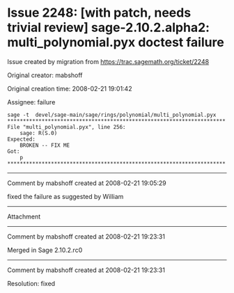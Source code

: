 # Issue 2248: [with patch, needs trivial review] sage-2.10.2.alpha2: multi_polynomial.pyx doctest failure

Issue created by migration from https://trac.sagemath.org/ticket/2248

Original creator: mabshoff

Original creation time: 2008-02-21 19:01:42

Assignee: failure


```
sage -t  devel/sage-main/sage/rings/polynomial/multi_polynomial.pyx
**********************************************************************
File "multi_polynomial.pyx", line 256:
    sage: R(S.0)
Expected:
    BROKEN -- FIX ME
Got:
    p
**********************************************************************
```



---

Comment by mabshoff created at 2008-02-21 19:05:29

fixed the failure as suggested by William


---

Attachment


---

Comment by mabshoff created at 2008-02-21 19:23:31

Merged in Sage 2.10.2.rc0


---

Comment by mabshoff created at 2008-02-21 19:23:31

Resolution: fixed
